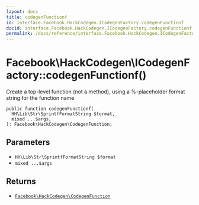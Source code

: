 ```yaml
---
layout: docs
title: codegenFunctionf
id: interface.Facebook.HackCodegen.ICodegenFactory.codegenFunctionf
docid: interface.Facebook.HackCodegen.ICodegenFactory.codegenFunctionf
permalink: /docs/reference/interface.Facebook.HackCodegen.ICodegenFactory.codegenFunctionf.md
---
```

# Facebook\\HackCodegen\\ICodegenFactory::codegenFunctionf()




Create a top-level function (not a method), using a %-placeholder format
string for the function name




``` Hack
public function codegenFunctionf(
  HH\Lib\Str\SprintfFormatString $format,
  mixed ...$args,
): Facebook\HackCodegen\CodegenFunction;
```




## Parameters




- ` HH\Lib\Str\SprintfFormatString $format `
- ` mixed ...$args `




## Returns




+ [` Facebook\HackCodegen\CodegenFunction `](<class.Facebook.HackCodegen.CodegenFunction.md>)